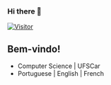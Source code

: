 ### Hi there 👋
[![Visitor](https://visitor-badge.laobi.icu/badge?page_id=beatriz2005.beatriz2005)](https://github.com/beatriz2005)

## Bem-vindo!
<ul>
  <li>Computer Science | UFSCar
  <li>Portuguese | English | French
</ul>

<!--
**Beatriz2005/Beatriz2005** is a ✨ _special_ ✨ repository because its `README.md` (this file) appears on your GitHub profile.

Here are some ideas to get you started:

- 🔭 I’m currently working on ...
- 🌱 I’m currently learning ...
- 👯 I’m looking to collaborate on ...
- 🤔 I’m looking for help with ...
- 💬 Ask me about ...
- 📫 How to reach me: ...
- 😄 Pronouns: ...
- ⚡ Fun fact: ...
-->
